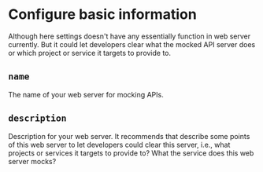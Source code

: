 # Configure basic information

Although here settings doesn't have any essentially function in web server currently. But it could let developers clear what
the mocked API server does or which project or service it targets to provide to.

## ``name``

The name of your web server for mocking APIs.

## ``description``

Description for your web server. It recommends that describe some points of this web server to let developers could clear
this server, i.e., what projects or services it targets to provide to? What the service does this web server mocks?
